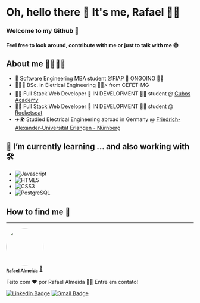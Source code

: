 # Oh, hello there 👋 It's me, Rafael 👨‍💻 
### Welcome to my Github 🥰
#### Feel free to look around, contribute with me or just to talk with me 😅

<!--
**alsantosrafael/alsantosrafael** is a ✨ _special_ ✨ repository because its `README.md` (this file) appears on your GitHub profile.

Here are some ideas to get you started:

- 🔭 I’m currently working on ...
- 🌱 I’m currently learning ...
- 👯 I’m looking to collaborate on ...
- 🤔 I’m looking for help with ...
- 💬 Ask me about ...
- 📫 How to reach me: ...
- 😄 Pronouns: ...
- ⚡ Fun fact: ...
-->
## About me 👨🏻‍💼🦅
- 📜 Software Engineering MBA student @FIAP 🚧 ONGOING 🚀🚧
- 👨🏻‍🎓 BSc. in Eletrical Engineering 👷🏻⚡ from CEFET-MG
- 👨‍💻 Full Stack Web Developer 🚧 IN DEVELOPMENT 🚀🚧 student @ <a href="https://www.cubos.academy/">Cubos Academy</a>
- 👨‍💻 Full Stack Web Developer 🚧 IN DEVELOPMENT 🚀🚧 student @ <a href="https://rocketseat.com.br/">Rocketseat</a>
- ✈️🌍 Studied Electrical Engineering abroad in Germany @ <a href="https://www.fau.eu/">Friedrich-Alexander-Universität Erlangen - Nürnberg</a>

## 🌱 I’m currently learning ... and also working with 🛠️
 - ![Javascript](https://img.shields.io/static/v1?label=&message=Javascript&color=yellowgreen) 
 - ![HTML5](https://img.shields.io/static/v1?label=&message=HTML5&color=red) 
 - ![CSS3](https://img.shields.io/static/v1?label=&message=CSS3&color=blue)
 - ![PostgreSQL](https://img.shields.io/static/v1?label=&message=PostgreSQL&color=blue)
 
## How to find me 🎯
---

<a href="https://github.com/alsantosrafael/">
 <img style="border-radius: 50%;" src="https://avatars1.githubusercontent.com/u/60659321?s=460&u=f7b85d61e01a491287fce14c7e9bc0ee74475cc8&v=4" width="100px;" alt=""/>
 <br />
 <sub><b>Rafael Almeida</b></sub></a> <a href="https://github.com/alsantosrafael" title="Github">🚀</a>


Feito com ❤️ por Rafael Almeida 👋🏽 Entre em contato!

 [![Linkedin Badge](https://img.shields.io/badge/-Rafael-blue?style=flat-square&logo=Linkedin&logoColor=white&link=https://www.linkedin.com/in/rafaalms/)](https://www.linkedin.com/in/rafaalms/) 
[![Gmail Badge](https://img.shields.io/badge/-rafael.profeng@gmail.com-c14438?style=flat-square&logo=Gmail&logoColor=white&link=mailto:rafael.profeng@gmail.com)](mailto:rafael.profeng@gmail.com)
